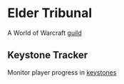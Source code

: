 # Elder Tribunal

 A World of Warcraft [guild](https://worldofwarcraft.com/en-us/guild/us/bloodhoof/elder-tribunal)

## Keystone Tracker
Monitor player progress in [keystones](https://eldertribunal.github.io/keystonetracker/)